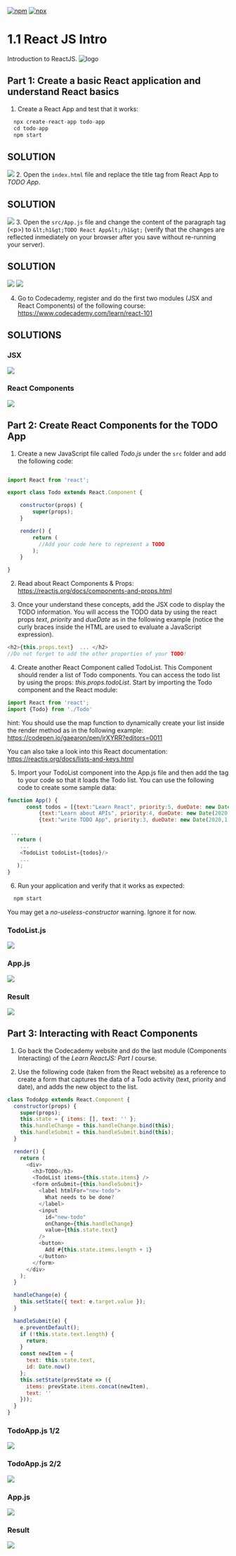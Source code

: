 [![npm](https://img.shields.io/badge/npm-v6.13.4-red.svg)](https://www.npmjs.com/)
[![npx](https://img.shields.io/badge/dependencies-npx-orange)](https://www.npmjs.com/package/npx)

# 1.1 React JS Intro
Introduction to ReactJS.
![logo](https://logos-download.com/wp-content/uploads/2016/09/React_logo_wordmark.png)
## Part 1: Create a basic React application and understand React basics

1. Create a React App and test that it works:

```javascript
  npx create-react-app todo-app
  cd todo-app
  npm start
```

## SOLUTION
![](https://raw.githubusercontent.com/AndresFelipeGualdron/IETILAB1/master/images/1.JPG)
2. Open the `index.html` file and replace the title tag from React App to _TODO App_.
## SOLUTION
![](https://raw.githubusercontent.com/AndresFelipeGualdron/IETILAB1/master/images/2.JPG)
3. Open the `src/App.js` file and change the content of the paragraph tag (&lt;p&gt;) to `&lt;h1&gt;TODO React App&lt;/h1&gt;` (verify that the changes are reflected inmediately on your browser after you save without re-running your server).

## SOLUTION
![](https://raw.githubusercontent.com/AndresFelipeGualdron/IETILAB1/master/images/3.JPG)
![](https://raw.githubusercontent.com/AndresFelipeGualdron/IETILAB1/master/images/4.JPG)

4. Go to Codecademy, register and do the first two modules (JSX and React Components) of the following course: https://www.codecademy.com/learn/react-101

## SOLUTIONS
### JSX
![](https://raw.githubusercontent.com/AndresFelipeGualdron/IETILAB1/master/images/5.JPG)

### React Components
![](https://raw.githubusercontent.com/AndresFelipeGualdron/IETILAB1/master/images/6.JPG)

## Part 2: Create React Components for the TODO App

1. Create a new JavaScript file called *Todo.js* under the `src` folder and add the following code: 

```javascript

import React from 'react';

export class Todo extends React.Component {

    constructor(props) {
        super(props);
    }   

    render() {
        return (  
          //Add your code here to represent a TODO
        );
    }

}
```
2. Read about React Components & Props:  https://reactjs.org/docs/components-and-props.html

3. Once your understand these concepts, add the JSX code to display the TODO information. You will access the TODO data by using the react props *text*,  *priority* and *dueDate* as in the following example (notice the curly braces inside the HTML are used to evaluate a JavaScript expression).

```javascript
<h2>{this.props.text}  ... </h2> 
//Do not forget to add the other properties of your TODO!
```

4. Create another React Component called TodoList. This Component should render a list of Todo components. You can access the todo list by using the props: *this.props.todoList*. Start by importing the Todo component and the React module:

```javascript
import React from 'react';
import {Todo} from './Todo'
```

hint: You should use the map function to dynamically create your list inside the render method as in the following example: https://codepen.io/gaearon/pen/jrXYRR?editors=0011

You can also take a look into this React documentation: https://reactjs.org/docs/lists-and-keys.html 

5. Import your TodoList component into the App.js file and then add the <TodoList> tag to your code so that it loads the Todo list.
  You can use the following code to create some sample data:

```javascript
function App() {
      const todos = [{text:"Learn React", priority:5, dueDate: new Date() },
          {text:"Learn about APIs", priority:4, dueDate: new Date(2020,1,23) },
          {text:"write TODO App", priority:3, dueDate: new Date(2020,1,30) }];
 
 ...
   return (
    ...
    <TodoList todoList={todos}/>
    ...
   );
}
```

6. Run your application and verify that it works as expected:

```javascript
  npm start 
```

You may get a _no-useless-constructor_ warning. Ignore it for now.

### TodoList.js
![](https://raw.githubusercontent.com/AndresFelipeGualdron/IETILAB1/master/images/7.JPG)

### App.js
![](https://raw.githubusercontent.com/AndresFelipeGualdron/IETILAB1/master/images/8.JPG)

### Result
![](https://raw.githubusercontent.com/AndresFelipeGualdron/IETILAB1/master/images/9.JPG)

## Part 3: Interacting with React Components

1. Go back the Codecademy website and do the last module (Components Interacting) of the _Learn ReactJS: Part I_ course.

2. Use the following code (taken from the React website) as a reference to create a form that captures the data of a Todo activity (text, priority and date), and adds the new object to the list.

```javascript
class TodoApp extends React.Component {
  constructor(props) {
    super(props);
    this.state = { items: [], text: '' };
    this.handleChange = this.handleChange.bind(this);
    this.handleSubmit = this.handleSubmit.bind(this);
  }

  render() {
    return (
      <div>
        <h3>TODO</h3>
        <TodoList items={this.state.items} />
        <form onSubmit={this.handleSubmit}>
          <label htmlFor="new-todo">
            What needs to be done?
          </label>
          <input
            id="new-todo"
            onChange={this.handleChange}
            value={this.state.text}
          />
          <button>
            Add #{this.state.items.length + 1}
          </button>
        </form>
      </div>
    );
  }

  handleChange(e) {
    this.setState({ text: e.target.value });
  }

  handleSubmit(e) {
    e.preventDefault();
    if (!this.state.text.length) {
      return;
    }
    const newItem = {
      text: this.state.text,
      id: Date.now()
    };
    this.setState(prevState => ({
      items: prevState.items.concat(newItem),
      text: ''
    }));
  }
}
```


### TodoApp.js 1/2
![](https://raw.githubusercontent.com/AndresFelipeGualdron/IETILAB1/master/images/10.JPG)

### TodoApp.js 2/2
![](https://raw.githubusercontent.com/AndresFelipeGualdron/IETILAB1/master/images/11.JPG)

### App.js
![](https://raw.githubusercontent.com/AndresFelipeGualdron/IETILAB1/master/images/12.JPG)

### Result
![](https://raw.githubusercontent.com/AndresFelipeGualdron/IETILAB1/master/images/13.JPG)